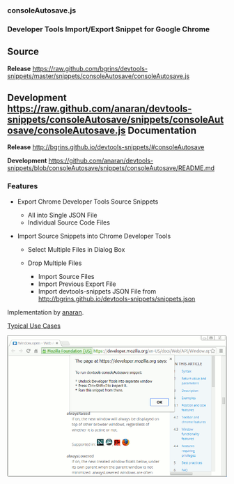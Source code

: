 ### consoleAutosave.js

### Developer Tools Import/Export Snippet for Google Chrome

Source
-------

**Release** https://raw.github.com/bgrins/devtools-snippets/master/snippets/consoleAutosave/consoleAutosave.js

**Development** https://raw.github.com/anaran/devtools-snippets/consoleAutosave/snippets/consoleAutosave/consoleAutosave.js
Documentation
-------

**Release** http://bgrins.github.io/devtools-snippets/#consoleAutosave

**Development** https://github.com/anaran/devtools-snippets/blob/consoleAutosave/snippets/consoleAutosave/README.md

### Features

-  Export Chrome Developer Tools Source Snippets

    - All into Single JSON File
    - Individual Source Code Files


-  Import Source Snippets into Chrome Developer Tools

    - Select Multiple Files in Dialog Box
    - Drop Multiple Files

        - Import Source Files
        - Import Previous Export File
        - Import devtools-snippets JSON File from http://bgrins.github.io/devtools-snippets/snippets.json

Implementation by [anaran](https://github.com/anaran).

[Typical Use Cases](#step-1)

[![consoleAutosave](consoleAutosave.gif)](consoleAutosave.js)

